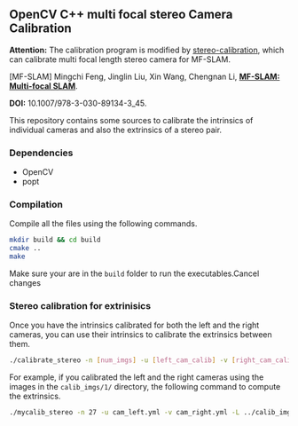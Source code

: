 ## OpenCV C++ multi focal stereo Camera Calibration
**Attention:** The calibration program is modified by [stereo-calibration](https://github.com/sourishg/stereo-calibration/), which can calibrate multi focal length stereo camera for MF-SLAM.

[MF-SLAM] Mingchi Feng, Jinglin Liu, Xin Wang, Chengnan Li, **[MF-SLAM: Multi-focal SLAM](https://link.springer.com/chapter/10.1007/978-3-030-89134-3_45)**.

**DOI:** 10.1007/978-3-030-89134-3_45. 

This repository contains some sources to calibrate the intrinsics of individual cameras and also the extrinsics of a stereo pair.

### Dependencies

- OpenCV
- popt

### Compilation

Compile all the files using the following commands.

```bash
mkdir build && cd build
cmake ..
make
```

Make sure your are in the `build` folder to run the executables.Cancel changes


### Stereo calibration for extrinisics

Once you have the intrinsics calibrated for both the left and the right cameras, you can use their intrinsics to calibrate the extrinsics between them.

```bash
./calibrate_stereo -n [num_imgs] -u [left_cam_calib] -v [right_cam_calib] -L [left_img_dir] -R [right_img_dir] -l [left_img_prefix] -r [right_img_prefix] -o [output_calib_file] -e [file_extension]
```

For example, if you calibrated the left and the right cameras using the images in the `calib_imgs/1/` directory, the following command to compute the extrinsics.

```bash
./mycalib_stereo -n 27 -u cam_left.yml -v cam_right.yml -L ../calib_imgs/1/ -R ../calib_imgs/1/ -l left -r right -o cam_stereo.yml -e jpg
```


